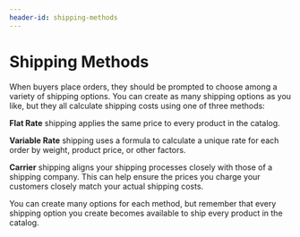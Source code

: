 ```yaml
---
header-id: shipping-methods
---
```


# Shipping Methods

When buyers place orders, they should be prompted to choose among a variety of
shipping options. You can create as many shipping options as you like, but they
all calculate shipping costs using one of three methods:

**Flat Rate** shipping applies the same price to every product in the catalog.

**Variable Rate** shipping uses a formula to calculate a unique rate for each
order by weight, product price, or other factors.

**Carrier** shipping aligns your shipping processes closely with those of
a shipping company. This can help ensure the prices you charge your customers
closely match your actual shipping costs.

You can create many options for each method, but remember that every shipping
option you create becomes available to ship every product in the catalog.

